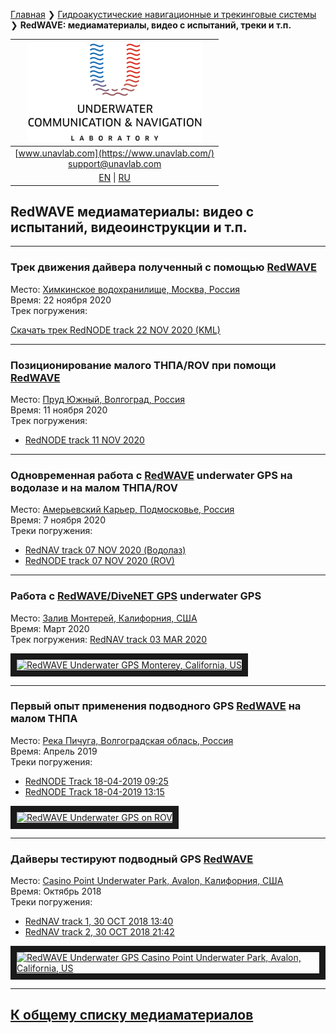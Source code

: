 [Главная](/README_RU) ❯ [Гидроакустические навигационные и трекинговые системы](/navigation_and_tracking_systems_ru) ❯ **RedWAVE: медиаматериалы, видео с испытаний, треки и т.п.**

| ![logo](/documentation/sm_logo.png) |
| :---: |
| [www.unavlab.com](https://www.unavlab.com/) <br/> [support@unavlab.com](mailto:support@unavlab.com) |
| [EN](\documentation\EN\RedWAVE\media) \| [RU](\documentation\RU\RedWAVE\media) |

## RedWAVE медиаматериалы: видео с испытаний, видеоинструкции и т.п.

______  


### Трек движения дайвера полученный с помощью  [RedWAVE](/documentation/EN/RedWAVE/RedWAVE_DataBrief_en.md)  
Место: [Химкинское водохранилище, Москва, Россия](https://goo.gl/maps/T3ipWGqQJ65j9p5w7)  
Время: 22 ноября 2020  
Трек погружения:  

<script src="https://embed.github.com/view/geojson/ucnl/ucnl.github.io/blob/master/documentation/rednode_track_22_10_2020_13-39-24.geojson"></script>

[Скачать трек RedNODE track 22 NOV 2020 (KML)](/documentation/rednode_track_22-10-2020-13-39-24.kml)

______  


### Позиционирование малого ТНПА/ROV при помощи [RedWAVE](/documentation/EN/RedWAVE/RedWAVE_DataBrief_en.md)  
Место: [Пруд Южный, Волгоград, Россия](https://goo.gl/maps/xjJrX28KmWDdJxLC9)  
Время: 11 ноября 2020  
Трек погружения:  
- [RedNODE track 11 NOV 2020](/documentation/UGPSHub_Tracks_14-31-20.kml)


______  

### Одновременная работа с [RedWAVE](/documentation/RU/RedWAVE/RedWAVE_DataBrief_ru.md) underwater GPS на водолазе и на малом ТНПА/ROV
Место: [Амерьевский Карьер, Подмосковье, Россия](https://goo.gl/maps/BftxRy1cKA6ZsUUP6)  
Время: 7 ноября 2020  
Треки погружения: 
- [RedNAV track 07 NOV 2020 (Водолаз)](/documentation/7-11-2020_17-30.kml)
- [RedNODE track 07 NOV 2020 (ROV)](/documentation/UGPSHub_Tracks_17-30-59.kml)

______  

### Работа с [RedWAVE/DiveNET GPS](/documentation/RU/RedWAVE/RedWAVE_DataBrief_ru.md) underwater GPS
Место: [Залив Монтерей, Калифорния, США](https://goo.gl/maps/SZ3tC49dcVGnequB7)  
Время: Март 2020  
Трек погружения: [RedNAV track 03 MAR 2020](/documentation/rednav_track_03-03-2020.kml)

<a href="https://youtu.be/_2PoVsB1wEY" 
target="_blank"><img src="http://img.youtube.com/vi/_2PoVsB1wEY/0.jpg" 
alt="RedWAVE Underwater GPS Monterey, California, US" width="240" height="180" border="10" /></a>  

______  


### Первый опыт применения подводного GPS [RedWAVE](/documentation/RU/RedWAVE/RedWAVE_DataBrief_ru.md) на малом ТНПА  
Место: [Река Пичуга, Волгоградская облась, Россия](https://goo.gl/maps/Qix3nK84i7inM3FGA)  
Время: Апрель 2019  
Треки погружения: 
- [RedNODE Track 18-04-2019 09:25](/documentation/rednode_track_18042019_092548.kml)
- [RedNODE Track 18-04-2019 13:15](/documentation/rednode_track_18042019_131504.kml)

<a href="https://youtu.be/xaVfjhPIURc" 
target="_blank"><img src="http://img.youtube.com/vi/xaVfjhPIURc/0.jpg" 
alt="RedWAVE Underwater GPS on ROV" width="240" height="180" border="10" /></a>  

______  


### Дайверы тестируют подводный GPS [RedWAVE](/documentation/RU/RedWAVE/RedWAVE_DataBrief_ru.md)  
Место: [Casino Point Underwater Park, Avalon, Калифорния, США](https://goo.gl/maps/Qv7d9sCtDehMiVtg9)  
Время: Октябрь 2018  
Треки погружения: 
- [RedNAV track 1, 30 OCT 2018 13:40](/documentation/rednav_track_30-10-2018_13-40.kml)
- [RedNAV track 2, 30 OCT 2018 21:42](/documentation/rednav_track_30-10-2018_21-42.kml)  

<a href="https://youtu.be/nqmbPgxIonM" 
target="_blank"><img src="http://img.youtube.com/vi/nqmbPgxIonM/0.jpg" 
alt="RedWAVE Underwater GPS Casino Point Underwater Park, Avalon, California, US" width="240" height="180" border="10" /></a>  

______  


## [К общему списку медиаматериалов](/../../media_videos_ru)
